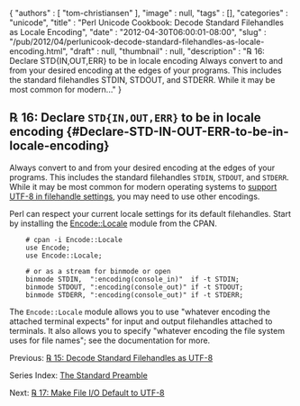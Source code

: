 {
   "authors" : [
      "tom-christiansen"
   ],
   "image" : null,
   "tags" : [],
   "categories" : "unicode",
   "title" : "Perl Unicode Cookbook: Decode Standard Filehandles as Locale Encoding",
   "date" : "2012-04-30T06:00:01-08:00",
   "slug" : "/pub/2012/04/perlunicook-decode-standard-filehandles-as-locale-encoding.html",
   "draft" : null,
   "thumbnail" : null,
   "description" : "℞ 16: Declare STD{IN,OUT,ERR} to be in locale encoding Always convert to and from your desired encoding at the edges of your programs. This includes the standard filehandles STDIN, STDOUT, and STDERR. While it may be most common for modern..."
}





℞ 16: Declare `STD{IN,OUT,ERR}` to be in locale encoding {#Declare-STD-IN-OUT-ERR-to-be-in-locale-encoding}
--------------------------------------------------------

Always convert to and from your desired encoding at the edges of your
programs. This includes the standard filehandles `STDIN`, `STDOUT`, and
`STDERR`. While it may be most common for modern operating systems to
[support UTF-8 in filehandle
settings](/media/_pub_2012_04_perlunicook-decode-standard-filehandles-as-locale-encoding/perlunicook-decode-standard-filehandles-as-utf-8.html),
you may need to use other encodings.

Perl can respect your current locale settings for its default
filehandles. Start by installing the
[Encode::Locale](http://search.cpan.org/perldoc?Encode::Locale) module
from the CPAN.

        # cpan -i Encode::Locale
        use Encode;
        use Encode::Locale;

        # or as a stream for binmode or open
        binmode STDIN,  ":encoding(console_in)"  if -t STDIN;
        binmode STDOUT, ":encoding(console_out)" if -t STDOUT;
        binmode STDERR, ":encoding(console_out)" if -t STDERR;

The `Encode::Locale` module allows you to use "whatever encoding the
attached terminal expects" for input and output filehandles attached to
terminals. It also allows you to specify "whatever encoding the file
system uses for file names"; see the documentation for more.

Previous: [℞ 15: Decode Standard Filehandles as
UTF-8](/media/_pub_2012_04_perlunicook-decode-standard-filehandles-as-locale-encoding/perlunicook-decode-standard-filehandles-as-utf-8.html)

Series Index: [The Standard
Preamble](/media/_pub_2012_04_perlunicook-decode-standard-filehandles-as-locale-encoding/perlunicook-standard-preamble.html)

Next: [℞ 17: Make File I/O Default to
UTF-8](/media/_pub_2012_04_perlunicook-decode-standard-filehandles-as-locale-encoding/perlunicook-make-file-io-default-to-utf-8.html)


